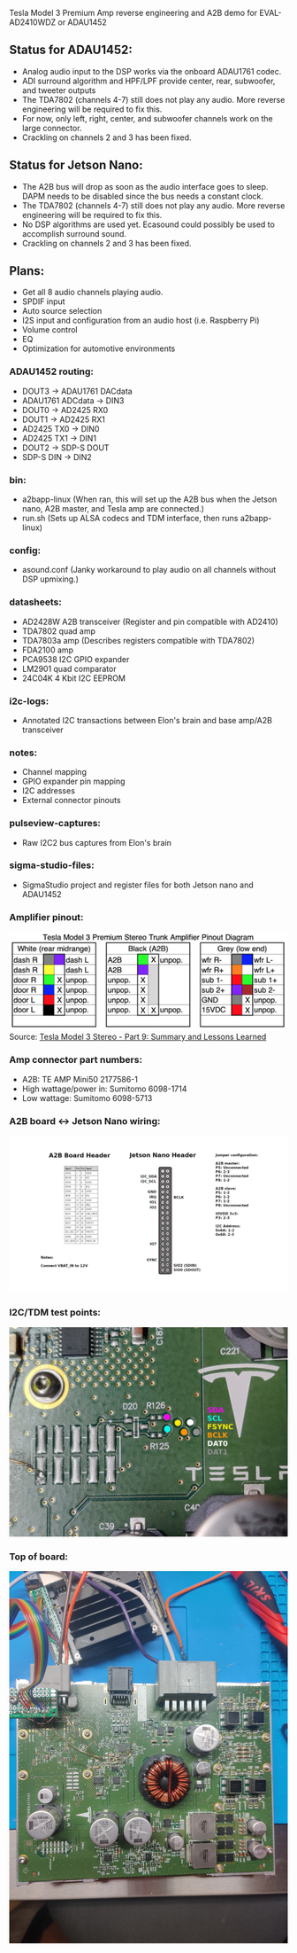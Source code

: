 Tesla Model 3 Premium Amp reverse engineering and A2B demo for EVAL-AD2410WDZ or ADAU1452

## Status for ADAU1452:
- Analog audio input to the DSP works via the onboard ADAU1761 codec.
- ADI surround algorithm and HPF/LPF provide center, rear, subwoofer, and tweeter outputs
- The TDA7802 (channels 4-7) still does not play any audio. More reverse engineering will be required to fix this.
- For now, only left, right, center, and subwoofer channels work on the large connector.
- Crackling on channels 2 and 3 has been fixed.

## Status for Jetson Nano:
- The A2B bus will drop as soon as the audio interface goes to sleep. DAPM needs to be disabled since the bus needs a constant clock.
- The TDA7802 (channels 4-7) still does not play any audio. More reverse engineering will be required to fix this.
- No DSP algorithms are used yet. Ecasound could possibly be used to accomplish surround sound.
- Crackling on channels 2 and 3 has been fixed.

## Plans:
- Get all 8 audio channels playing audio.
- SPDIF input
- Auto source selection
- I2S input and configuration from an audio host (i.e. Raspberry Pi)
- Volume control
- EQ
- Optimization for automotive environments

### ADAU1452 routing:
- DOUT3 -> ADAU1761 DACdata
- ADAU1761 ADCdata -> DIN3
- DOUT0 -> AD2425 RX0
- DOUT1 -> AD2425 RX1
- AD2425 TX0 -> DIN0
- AD2425 TX1 -> DIN1
- DOUT2 -> SDP-S DOUT
- SDP-S DIN -> DIN2

### bin:
- a2bapp-linux (When ran, this will set up the A2B bus when the Jetson nano, A2B master, and Tesla amp are connected.)
- run.sh (Sets up ALSA codecs and TDM interface, then runs a2bapp-linux)

### config:
- asound.conf (Janky workaround to play audio on all channels without DSP upmixing.)

### datasheets:
- AD2428W A2B transceiver (Register and pin compatible with AD2410)
- TDA7802 quad amp
- TDA7803a amp (Describes registers compatible with TDA7802)
- FDA2100 amp
- PCA9538 I2C GPIO expander
- LM2901 quad comparator
- 24C04K 4 Kbit I2C EEPROM

### i2c-logs:
- Annotated I2C transactions between Elon's brain and base amp/A2B transceiver

### notes:
- Channel mapping
- GPIO expander pin mapping
- I2C addresses
- External connector pinouts

### pulseview-captures:
- Raw I2C2 bus captures from Elon's brain

### sigma-studio-files:
- SigmaStudio project and register files for both Jetson nano and ADAU1452

### Amplifier pinout:
![Amp connectors](https://github.com/doitaljosh/tesla-model3-premium-amp-re/blob/jetson-nano/images/amp-pinout.png?raw=true)
Source:  [ Tesla Model 3 Stereo - Part 9: Summary and Lessons Learned](https://www.travisllado.com/2019/05/tesla-model-3-stereo-part-9-summary-and.html)

### Amp connector part numbers:
- A2B: TE AMP Mini50 2177586-1
- High wattage/power in: Sumitomo 6098-1714
- Low wattage: Sumitomo 6098-5713

### A2B board <-> Jetson Nano wiring:
![Wiring](https://github.com/doitaljosh/tesla-model3-premium-amp-re/blob/jetson-nano/images/a2b-jetson-nano.png?raw=true)

### I2C/TDM test points:
![Test points](https://github.com/doitaljosh/tesla-model3-premium-amp-re/blob/jetson-nano/images/i2c_tdm_pins.jpg?raw=true)

### Top of board:
![Top view](https://github.com/doitaljosh/tesla-model3-premium-amp-re/blob/jetson-nano/images/top.jpg?raw=true)
